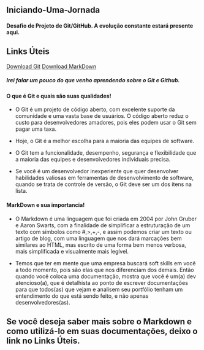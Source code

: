 ## Iniciando-Uma-Jornada
#### Desafio de Projeto de Git/GitHub. A evolução constante estará presente aqui.

## Links Úteis
[Download Git](https://git-scm.com/downloads)
[Download MarkDown](https://www.markdownguide.org/basic-syntax/)

##### **Irei falar um pouco do que venho aprendendo sobre o Git e Github.**

#### O que é Git e quais são suas qualidades!

- O Git é um projeto de código aberto, com excelente suporte da comunidade e uma vasta base de usuários. O código aberto reduz o custo para desenvolvedores amadores, pois eles podem usar o Git sem pagar uma taxa.

- Hoje, o Git é a melhor escolha para a maioria das equipes de software.

- O Git tem a funcionalidade, desempenho, segurança e flexibilidade que a maioria das equipes e desenvolvedores individuais precisa.

- Se você é um desenvolvedor inexperiente que quer desenvolver habilidades valiosas em ferramentas de desenvolvimento de software, quando se trata de controle de versão, o Git deve ser um dos itens na lista.

#### MarkDown e sua importancia!

- O Markdown é uma linguagem que foi criada em 2004 por John Gruber e Aaron Swarts, com a finalidade de simplificar a estruturação de um texto com símbolos como #,>,+,-, e assim podemos criar um texto ou artigo de blog, com uma linguagem que nos dará marcações bem similares ao HTML, mas escrito de uma forma bem menos verbosa, mais simplificada e visualmente mais legível.

- Temos que ter em mente que uma empresa buscará soft skills em você a todo momento, pois são elas que nos diferenciam dos demais. Então quando você coloca uma documentação, mostra que você é um(a) dev atencioso(a), que é detalhista ao ponto de escrever documentações para que todos(as) que vejam e analisem seu portfólio tenham um entendimento do que está sendo feito, e não apenas desenvolvedores(as).

## Se você deseja saber mais sobre o Markdown e como utilizá-lo em suas documentações, deixo o link no **Links Úteis**.




